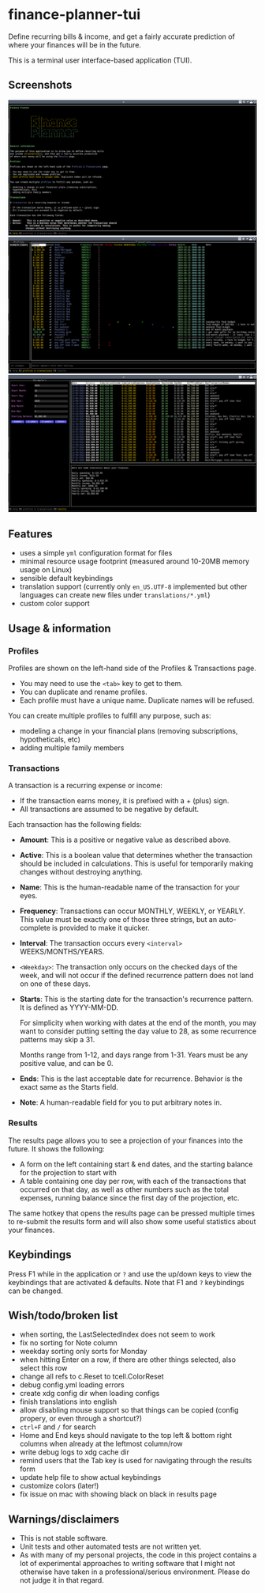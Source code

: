 # finance-planner-tui

Define recurring bills & income, and get a fairly accurate prediction of where your finances will be in the future.

This is a terminal user interface-based application (TUI).

## Screenshots

![A screenshot of the Help page](./screenshots/help.png)
![A screenshot of the Profiles and Transactions page](./screenshots/profiles.png)
![A screenshot of the Results page](./screenshots/results.png)

## Features

- uses a simple `yml` configuration format for files
- minimal resource usage footprint (measured around 10-20MB memory usage on Linux)
- sensible default keybindings
- translation support (currently only `en_US.UTF-8` implemented but other languages can create new files under `translations/*.yml`)
- custom color support

## Usage & information

### Profiles

Profiles are shown on the left-hand side of the Profiles & Transactions page.

- You may need to use the `<tab>` key to get to them.
- You can duplicate and rename profiles.
- Each profile must have a unique name. Duplicate names will be refused.

You can create multiple profiles to fulfill any purpose, such as:

- modeling a change in your financial plans (removing subscriptions,
    hypotheticals, etc)
- adding multiple family members

### Transactions

A transaction is a recurring expense or income:

- If the transaction earns money, it is prefixed with a + (plus) sign.
- All transactions are assumed to be negative by default.

Each transaction has the following fields:

- **Amount**: This is a positive or negative value as described above.
- **Active**: This is a boolean value that determines whether the transaction should
  be included in calculations. This is useful for temporarily making
  changes without destroying anything.
- **Name**: This is the human-readable name of the transaction for your eyes.
- **Frequency**: Transactions can occur MONTHLY, WEEKLY, or YEARLY.
  This value must be exactly one of those three strings, but an auto-
  complete is provided to make it quicker.
- **Interval**:  The transaction occurs every `<interval>` WEEKS/MONTHS/YEARS.
- `<Weekday>`: The transaction only occurs on the checked days of the week, and
  will not occur if the defined recurrence pattern does not land on
  one of these days.
- **Starts**: This is the starting date for the transaction's recurrence pattern.
  It is defined as YYYY-MM-DD.

  For simplicity when working with dates at the end of the month,
  you may want to consider putting setting the day value to 28, as
  some recurrence patterns may skip a 31.

  Months range from 1-12, and days range from 1-31.
  Years must be any positive value, and can be 0.
- **Ends**: This is the last acceptable date for recurrence. Behavior is the
 exact same as the Starts field.
- **Note**: A human-readable field for you to put arbitrary notes in.

### Results

The results page allows you to see a projection of your finances into the
future. It shows the following:

- A form on the left containing start & end dates, and the starting balance
for the projection to start with
- A table containing one day per row, with each of the transactions that
occurred on that day, as well as other numbers such as the total expenses,
running balance since the first day of the projection, etc.

The same hotkey that opens the results page can be pressed multiple times to
re-submit the results form and will also show some useful statistics about
your finances.

## Keybindings

Press F1 while in the application or `?` and use the up/down keys to view the keybindings that are activated & defaults. Note that F1 and `?` keybindings can be changed.

## Wish/todo/broken list

- when sorting, the LastSelectedIndex does not seem to work
- fix no sorting for Note column
- weekday sorting only sorts for Monday
- when hitting Enter on a row, if there are other things selected, also select this row
- change all refs to c.Reset to tcell.ColorReset
- debug config.yml loading errors
- create xdg config dir when loading configs
- finish translations into english
- allow disabling mouse support so that things can be copied (config propery, or even through a shortcut?)
- `ctrl+F` and `/` for search
- Home and End keys should navigate to the top left & bottom right columns when already at the leftmost column/row
- write debug logs to xdg cache dir
- remind users that the Tab key is used for navigating through the results form
- update help file to show actual keybindings
- customize colors (later!)
- fix issue on mac with showing black on black in results page

## Warnings/disclaimers

- This is not stable software.
- Unit tests and other automated tests are not written yet.
- As with many of my personal projects, the code in this project contains a lot of experimental approaches to writing software that I might not otherwise have taken in a professional/serious environment. Please do not judge it in that regard.
